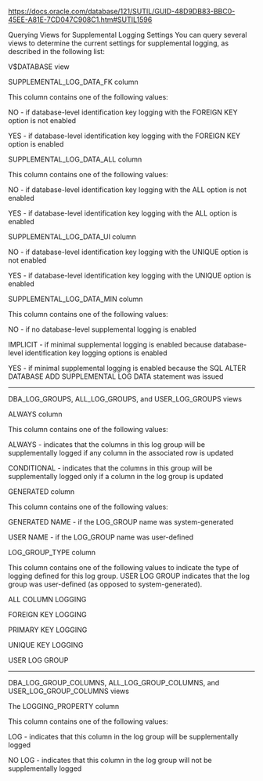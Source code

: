 https://docs.oracle.com/database/121/SUTIL/GUID-48D9DB83-BBC0-45EE-A81E-7CD047C908C1.htm#SUTIL1596

Querying Views for Supplemental Logging Settings
You can query several views to determine the current settings for supplemental logging, as described in the following list:

V$DATABASE view

SUPPLEMENTAL_LOG_DATA_FK column

This column contains one of the following values:

NO - if database-level identification key logging with the FOREIGN KEY option is not enabled

YES - if database-level identification key logging with the FOREIGN KEY option is enabled

SUPPLEMENTAL_LOG_DATA_ALL column

This column contains one of the following values:

NO - if database-level identification key logging with the ALL option is not enabled

YES - if database-level identification key logging with the ALL option is enabled

SUPPLEMENTAL_LOG_DATA_UI column

NO - if database-level identification key logging with the UNIQUE option is not enabled

YES - if database-level identification key logging with the UNIQUE option is enabled

SUPPLEMENTAL_LOG_DATA_MIN column

This column contains one of the following values:

NO - if no database-level supplemental logging is enabled

IMPLICIT - if minimal supplemental logging is enabled because database-level identification key logging options is enabled

YES - if minimal supplemental logging is enabled because the SQL ALTER DATABASE ADD SUPPLEMENTAL LOG DATA statement was issued
***
DBA_LOG_GROUPS, ALL_LOG_GROUPS, and USER_LOG_GROUPS views

ALWAYS column

This column contains one of the following values:

ALWAYS - indicates that the columns in this log group will be supplementally logged if any column in the associated row is updated

CONDITIONAL - indicates that the columns in this group will be supplementally logged only if a column in the log group is updated

GENERATED column

This column contains one of the following values:

GENERATED NAME - if the LOG_GROUP name was system-generated

USER NAME - if the LOG_GROUP name was user-defined

LOG_GROUP_TYPE column

This column contains one of the following values to indicate the type of logging defined for this log group. USER LOG GROUP indicates that the log group was user-defined (as opposed to system-generated).

ALL COLUMN LOGGING

FOREIGN KEY LOGGING

PRIMARY KEY LOGGING

UNIQUE KEY LOGGING

USER LOG GROUP
***
DBA_LOG_GROUP_COLUMNS, ALL_LOG_GROUP_COLUMNS, and USER_LOG_GROUP_COLUMNS views

The LOGGING_PROPERTY column

This column contains one of the following values:

LOG - indicates that this column in the log group will be supplementally logged

NO LOG - indicates that this column in the log group will not be supplementally logged